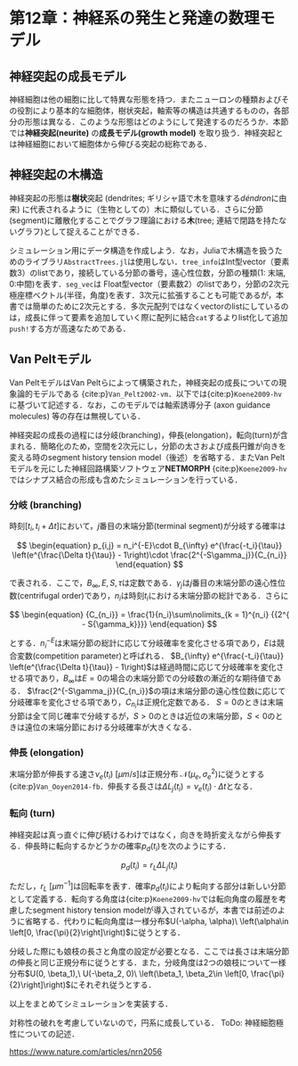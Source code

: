 # 第12章：神経系の発生と発達の数理モデル
## 神経突起の成長モデル
神経細胞は他の細胞に比して特異な形態を持つ．またニューロンの種類およびその役割により基本的な細胞体，樹状突起，軸索等の構造は共通するものの，各部分の形態は異なる．このような形態はどのようにして発達するのだろうか．本節では**神経突起(neurite)** の**成長モデル(growth model)** を取り扱う．神経突起とは神経細胞において細胞体から伸びる突起の総称である．

## 神経突起の木構造
神経突起の形態は**樹状**突起 (dendrites; ギリシャ語で木を意味する*déndron*に由来) に代表されるように（生物としての）木に類似している．さらに分節(segment)に離散化することでグラフ理論における**木**(tree; 連結で閉路を持たないグラフ)として捉えることができる．

シミュレーション用にデータ構造を作成しよう．なお，Juliaで木構造を扱うためのライブラリ`AbstractTrees.jl`は使用しない．`tree_info`はInt型vector（要素数3）のlistであり，接続している分節の番号，遠心性位数，分節の種類(1: 末端, 0:中間)を表す．`seg_vec`は Float型vector（要素数2）のlistであり，分節の2次元極座標ベクトル(半径，角度)を表す．3次元に拡張することも可能であるが，本書では簡単のために2次元とする．多次元配列ではなくvectorのlistにしているのは，成長に伴って要素を追加していく際に配列に結合`cat`するよりlist化して追加`push!`する方が高速なためである．

## Van Peltモデル
Van PeltモデルはVan Peltらによって構築された，神経突起の成長についての現象論的モデルである {cite:p}`Van_Pelt2002-vm`．以下では{cite:p}`Koene2009-hv`に基づいて記述する．なお，このモデルでは軸索誘導分子 (axon guidance molecules) 等の存在は無視している．

神経突起の成長の過程には分岐(branching)，伸長(elongation)，転向(turn)が含まれる．簡略化のため，空間を2次元にし，分節の太さおよび成長円錐が向きを変える時のsegment history tension model（後述）を省略する．またVan Peltモデルを元にした神経回路構築ソフトウェア**NETMORPH** {cite:p}`Koene2009-hv`ではシナプス結合の形成も含めたシミュレーションを行っている．

### 分岐 (branching)
時刻$[t_i, t_i + \Delta t]$において，$j$番目の末端分節(terminal segment)が分岐する確率は

$$
\begin{equation}
p_{i,j} = n_i^{-E}\cdot B_{\infty} e^{\frac{-t_i}{\tau}} \left(e^{\frac{\Delta t}{\tau}} - 1\right)\cdot \frac{2^{-S\gamma_j}}{C_{n_i}}
\end{equation}
$$

で表される．ここで，$B_{\infty}, E, S, \tau$は定数である．$\gamma_j$は$j$番目の末端分節の遠心性位数(centrifugal order)であり，$n_i$は時刻$t_i$における末端分節の総計である．さらに

$$
\begin{equation}
{C_{n_i}} = \frac{1}{n_i}\sum\nolimits_{k = 1}^{n_i} {{2^{ - S{\gamma_k}}}}
\end{equation}
$$

とする．$n_i^{-E}$は末端分節の総計に応じて分岐確率を変化させる項であり，$E$は競合変数(competition parameter)と呼ばれる．
$B_{\infty} e^{\frac{-t_i}{\tau}} \left(e^{\frac{\Delta t}{\tau}} - 1\right)$は経過時間に応じて分岐確率を変化させる項であり，$B_{\infty}$は$E=0$の場合の末端分節での分岐数の漸近的な期待値である．
$\frac{2^{-S\gamma_j}}{C_{n_i}}$の項は末端分節の遠心性位数に応じて分岐確率を変化させる項であり，$C_{n_i}$は正規化定数である．
$S=0$のときは末端分節は全て同じ確率で分岐するが，$S>0$のときは近位の末端分節，$S<0$のときは遠位の末端分節における分岐確率が大きくなる．

### 伸長 (elongation) 
末端分節が伸長する速さ$\nu_e(t_i)\ [\mu m/s]$は正規分布 $\mathcal{N}(\mu_e, \sigma_e^2)$に従うとする {cite:p}`Van_Ooyen2014-fb`．伸長する長さは$\Delta L_j(t_i)=\nu_e(t_i) \cdot \Delta t$となる．

### 転向 (turn)
神経突起は真っ直ぐに伸び続けるわけではなく，向きを時折変えながら伸長する．伸長時に転向するかどうかの確率$p_d(t_i)$を次のようにする．

$$
\begin{equation}
p_d(t_i) = r_L\Delta L_j(t_i)
\end{equation}
$$

ただし，$r_L\ [\mu m^{-1}]$は回転率を表す．確率$p_d(t_i)$により転向する部分は新しい分節として定義する．転向する角度は{cite:p}`Koene2009-hv`では転向角度の履歴を考慮したsegment history tension modelが導入されているが，本書では前述のように省略する．代わりに転向角度は一様分布$U(-\alpha, \alpha)\ \left(\alpha\in \left[0, \frac{\pi}{2}\right]\right)$に従うとする．

分岐した際にも娘枝の長さと角度の設定が必要となる．ここでは長さは末端分節の伸長と同じ正規分布に従うとする．また，分岐角度は2つの娘枝について一様分布$U(0, \beta_1),\ U(-\beta_2, 0)\ \left(\beta_1, \beta_2\in \left[0, \frac{\pi}{2}\right]\right)$にそれぞれ従うとする．

以上をまとめてシミュレーションを実装する．

対称性の破れを考慮していないので，円系に成長している．
ToDo: 神経細胞極性についての記述．

https://www.nature.com/articles/nrn2056